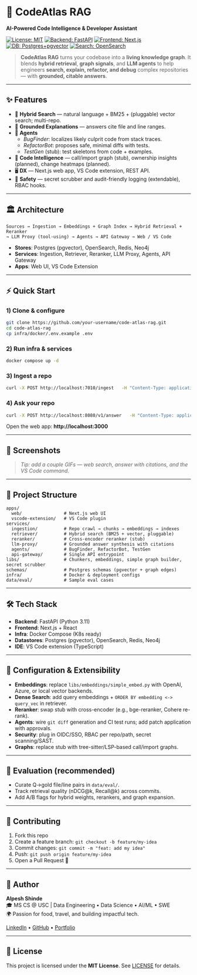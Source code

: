 
# 🚀 CodeAtlas RAG
**AI-Powered Code Intelligence & Developer Assistant**

[![License: MIT](https://img.shields.io/badge/License-MIT-green.svg)](LICENSE)
[![Backend: FastAPI](https://img.shields.io/badge/backend-FastAPI-blue)]()
[![Frontend: Next.js](https://img.shields.io/badge/frontend-Next.js-black)]()
[![DB: Postgres+pgvector](https://img.shields.io/badge/db-Postgres%2Bpgvector-316192)]()
[![Search: OpenSearch](https://img.shields.io/badge/search-OpenSearch-005EB8)]()

> **CodeAtlas RAG** turns your codebase into a **living knowledge graph**. It blends **hybrid retrieval**, **graph signals**, and **LLM agents** to help engineers **search, explain, refactor, and debug** complex repositories — with **grounded, citable answers**.

---

## ✨ Features
- 🔎 **Hybrid Search** — natural language + BM25 + (pluggable) vector search; multi-repo.
- 📖 **Grounded Explanations** — answers cite file and line ranges.
- 🧠 **Agents**
  - *BugFinder*: localizes likely culprit code from stack traces.
  - *RefactorBot*: proposes safe, minimal diffs with tests.
  - *TestGen* (stub): test skeletons from code + examples.
- 🧩 **Code Intelligence** — call/import graph (stub), ownership insights (planned), change heatmaps (planned).
- 🖥️ **DX** — Next.js web app, VS Code extension, REST API.
- 🔐 **Safety** — secret scrubber and audit-friendly logging (extendable), RBAC hooks.

---

## 🏛️ Architecture
```
Sources → Ingestion → Embeddings + Graph Index → Hybrid Retrieval + Reranker
→ LLM Proxy (tool-using) → Agents → API Gateway → Web / VS Code
```
- **Stores**: Postgres (pgvector), OpenSearch, Redis, Neo4j
- **Services**: Ingestion, Retriever, Reranker, LLM Proxy, Agents, API Gateway
- **Apps**: Web UI, VS Code Extension

---

## ⚡ Quick Start
### 1) Clone & configure
```bash
git clone https://github.com/your-username/code-atlas-rag.git
cd code-atlas-rag
cp infra/docker/.env.example .env
```
### 2) Run infra & services
```bash
docker compose up -d
```
### 3) Ingest a repo
```bash
curl -X POST http://localhost:7010/ingest   -H "Content-Type: application/json"   -d '{"repo_url":"https://github.com/pallets/flask"}'
```
### 4) Ask your repo
```bash
curl -X POST http://localhost:8080/v1/answer   -H "Content-Type: application/json"   -d '{"question":"Where is request routing implemented?"}'
```
Open the web app: **http://localhost:3000**

---

## 📸 Screenshots
> _Tip: add a couple GIFs — web search, answer with citations, and the VS Code command._

---

## 🧩 Project Structure
```
apps/
  web/                # Next.js web UI
  vscode-extension/   # VS Code plugin
services/
  ingestion/          # Repo crawl → chunks → embeddings → indexes
  retriever/          # Hybrid search (BM25 + vector, pluggable)
  reranker/           # Cross-encoder reranker (stub)
  llm-proxy/          # Grounded answer synthesis with citations
  agents/             # BugFinder, RefactorBot, TestGen
  api-gateway/        # Single API entrypoint
libs/                 # Chunkers, embeddings, simple graph builder, secret scrubber
schemas/              # Postgres schemas (pgvector + graph edges)
infra/                # Docker & deployment configs
data/eval/            # Sample eval cases
```
---

## 🛠️ Tech Stack
- **Backend**: FastAPI (Python 3.11)
- **Frontend**: Next.js + React
- **Infra**: Docker Compose (K8s ready)
- **Datastores**: Postgres (pgvector), OpenSearch, Redis, Neo4j
- **IDE**: VS Code extension (TypeScript)

---

## 🔧 Configuration & Extensibility
- **Embeddings**: replace `libs/embeddings/simple_embed.py` with OpenAI, Azure, or local vector backends.
- **Dense Search**: add query embeddings + `ORDER BY embedding <-> query_vec` in retriever.
- **Reranker**: swap stub with cross-encoder (e.g., bge-reranker, Cohere re-rank).
- **Agents**: wire `git diff` generation and CI test runs; add patch application with approvals.
- **Security**: plug in OIDC/SSO, RBAC per repo/path, secret scanning/SAST.
- **Graphs**: replace stub with tree-sitter/LSP-based call/import graphs.

---

## 🧪 Evaluation (recommended)
- Curate Q→gold file/line pairs in `data/eval/`.
- Track retrieval quality (nDCG@k, Recall@k) across commits.
- Add A/B flags for hybrid weights, rerankers, and graph expansion.

---

## 🤝 Contributing
1. Fork this repo
2. Create a feature branch: `git checkout -b feature/my-idea`
3. Commit changes: `git commit -m "feat: add my idea"`
4. Push: `git push origin feature/my-idea`
5. Open a Pull Request 🎉

---


## 👤 Author

**Alpesh Shinde**  
🎓 MS CS @ USC | Data Engineering • Data Science • AI/ML • SWE  
🌍 Passion for food, travel, and building impactful tech.  

[LinkedIn](https://www.linkedin.com/in/alpeshshinde/) • [GitHub](https://github.com/alpeshrocks) • [Portfolio](https://alpeshrocks.github.io/alpesh-portfolio/)

---

## 📜 License
This project is licensed under the **MIT License**. See [LICENSE](LICENSE) for details.
